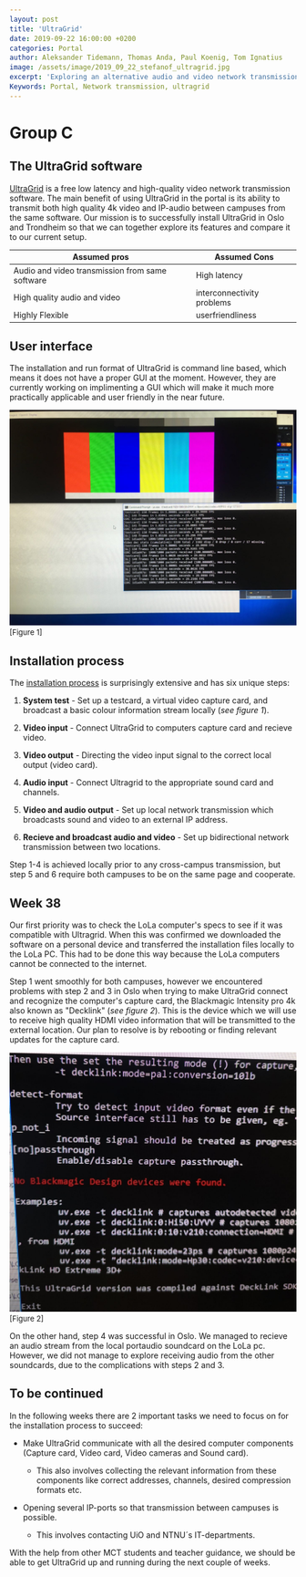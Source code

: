 ```yaml
---
layout: post
title: 'UltraGrid'
date: 2019-09-22 16:00:00 +0200
categories: Portal
author: Aleksander Tidemann, Thomas Anda, Paul Koenig, Tom Ignatius
image: /assets/image/2019_09_22_stefanof_ultragrid.jpg
excerpt: 'Exploring an alternative audio and video network transmission software in the MCT portal.'
Keywords: Portal, Network transmission, ultragrid
---
```

# **Group C**

## The UltraGrid software

[UltraGrid](http://www.ultragrid.cz/) is a free low latency and high-quality video network transmission software. The main benefit of using UltraGrid in the portal is its ability to transmit both high quality 4k video and IP-audio between campuses from the same software. Our mission is to successfully install UltraGrid in Oslo and Trondheim so that we can together explore its features and compare it to our current setup.


Assumed pros | Assumed Cons
------------ | -------------
Audio and video transmission from same software | High latency
High quality audio and video | interconnectivity problems
Highly Flexible | userfriendliness

## User interface

The installation and run format of UltraGrid is command line based, which means it does not have a proper GUI at the moment. However, they are currently working on implimenting a GUI which will make it much more practically applicable and user friendly in the near future.

![alt text](/assets/image/2019_09_22_stefanof_ultragrid_gui.jpg "Current GUI") <font size="2"> [Figure 1]</font>

## Installation process

The [installation process](https://community.jisc.ac.uk/system/files/15551/Ultragrid%20%E2%80%93%20How%20to%20use.pdf) is surprisingly extensive and has six unique steps:

1. **System test** - Set up a testcard, a virtual video capture card, and broadcast a basic colour information stream locally (*see figure 1*).

2. **Video input** - Connect UltraGrid to computers capture card and recieve video.

3. **Video output** - Directing the video input signal to the correct local output (video card).

4. **Audio input** - Connect Ultragrid to the appropriate sound card and channels.

5. **Video and audio output** - Set up local network transmission which broadcasts sound and video to an external IP address.

6. **Recieve and broadcast audio and video** - Set up bidirectional network transmission between two locations.

Step 1-4 is achieved locally prior to any cross-campus transmission, but step 5 and 6 require both campuses to be on the same page and cooperate.

## Week 38

Our first priority was to check the LoLa computer's specs to see if it was compatible with Ultragrid. When this was confirmed we downloaded the software on a personal device and transferred the installation files locally to the LoLa PC. This had to be done this way because the LoLa computers cannot be connected to the internet.

Step 1 went smoothly for both campuses, however we encountered problems with step 2 and 3 in Oslo when trying to make UltraGrid connect and recognize the computer's capture card, the Blackmagic Intensity pro 4k also known as "Decklink" (*see figure 2*). This is the device which we will use to receive high quality HDMI video information that will be transmitted to the external location. Our plan to resolve is by rebooting or finding relevant updates for the capture card.

![alt text](/assets/image/2019_09_22_stefanof_Blackmagic1.jpg "Error") <font size="2"> [Figure 2]</font>

On the other hand, step 4 was successful in Oslo. We managed to recieve an audio stream from the local portaudio soundcard on the LoLa pc. However, we did not manage to explore receiving audio from the other soundcards, due to the complications with steps 2 and 3.

## To be continued

In the following weeks there are 2 important tasks we need to focus on for the installation process to succeed:

- Make UltraGrid communicate with all the desired computer components (Capture card, Video card, Video cameras and Sound card). 
  - This also involves collecting the relevant information from these components like correct addresses, channels, desired compression formats etc.


- Opening several IP-ports so that transmission between campuses is possible.
  - This involves contacting UiO and NTNU´s IT-departments.

With the help from other MCT students and teacher guidance, we should be able to get UltraGrid up and running during the next couple of weeks.
